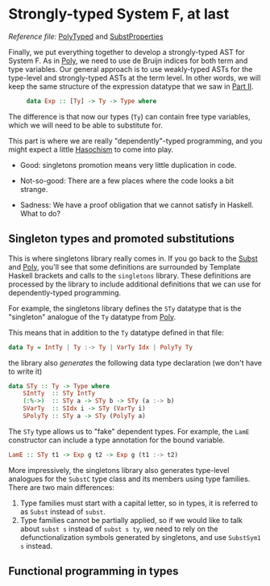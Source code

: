 # Strongly-typed System F, at last

*Reference file:* [PolyTyped](src/PolyTyped.hs) and [SubstProperties](src/SubstProperties.hs)

Finally, we put everything together to develop a strongly-typed AST for System F. As in [Poly](src/Poly.hs), we need to use de Bruijn indices for both term and type variables.  Our general approach is to use weakly-typed ASTs for the type-level and strongly-typed ASTs at the term level. In other words, we will keep the same structure of the expression datatype that we saw in [Part II](debruijn2.md).

```haskell
     data Exp :: [Ty] -> Ty -> Type where
```

The difference is that now our types (`Ty`) can contain free type variables, which we will need to be able to substitute for.

This part is where we are really "dependently"-typed programming, and you might expect a little [Hasochism](https://dl.acm.org/doi/10.1145/2503778.2503786) to come into play.

- Good: singletons promotion means very little duplication in code.

- Not-so-good: There are a few places where the code looks a bit strange.

- Sadness: We have a proof obligation that we cannot satisfy in Haskell. What to do?

## Singleton types and promoted substitutions

This is where singletons library really comes in. If you go back to the [Subst](src/Subst.hs) and [Poly](src/Poly.hs), you'll see that some definitions are surrounded by Template Haskell brackets and calls to the `singletons` library. These definitions are processed by the library to include additional definitions that we can use for dependently-typed programming.

For example, the singletons library defines the `STy` datatype that is the
"singleton" analogue of the `Ty` datatype from [Poly](src/Poly.hs).

This means that in addition to the `Ty` datatype defined in that file:

```haskell
data Ty = IntTy | Ty :-> Ty | VarTy Idx | PolyTy Ty
```

the library also *generates* the following data type declaration (we don't have to write it)

```haskell
data STy :: Ty -> Type where
    SIntTy  :: STy IntTy
    (:%->)  :: STy a -> STy b -> STy (a :-> b)
    SVarTy  :: SIdx i -> STy (VarTy i)
    SPolyTy :: STy a -> STy (PolyTy a)
```

The `STy` type allows us to "fake" dependent types. For example, the `LamE` constructor can include a type annotation for the bound variable.

```haskell
LamE :: STy t1 -> Exp g t2 -> Exp g (t1 :-> t2)
```

More impressively, the singletons library also generates type-level analogues for the `SubstC` type class and its members using type families. There are two main differences:

  1. Type families must start with a capital letter, so in types, it is  referred to as `Subst` instead of `subst`.
  2. Type families cannot be partially applied, so if we would like to talk about `subst s` instead of `subst s ty`, we need to rely on the defunctionalization symbols generated by singletons, and use `SubstSym1 s` instead.

## Functional programming in types


